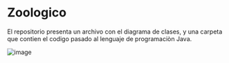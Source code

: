 # Zoologico
El repositorio presenta un archivo con el diagrama de clases, y una carpeta que contien el codigo pasado al lenguaje de programaciòn Java.

![image](https://github.com/user-attachments/assets/e45b8151-97ef-422d-a44a-07bd78b2275c)
